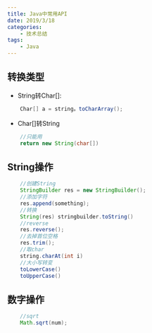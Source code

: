 ```yaml
---
title: Java中常用API
date: 2019/3/18
categories:
    - 技术总结
tags:
    - Java
---
```

## 转换类型
* String转Char[]:

```java
    Char[] a = string。toCharArray();
```

* Char[]转String

```java
    //只能用
    return new String(char[])
```

## String操作

```java
    //创建String
    StringBuilder res = new StringBuilder();
    //添加字符
    res.append(something);
    //转换
    String(res) stringbuilder.toString()
    //reverse
    res.reverse();
    //去掉首位空格
    res.trim();
    //取char
    string.charAt(int i)
    //大小写转变
    toLowerCase()
    toUpperCase()
```

## 数字操作

```java
    //sqrt
    Math.sqrt(num);
```
